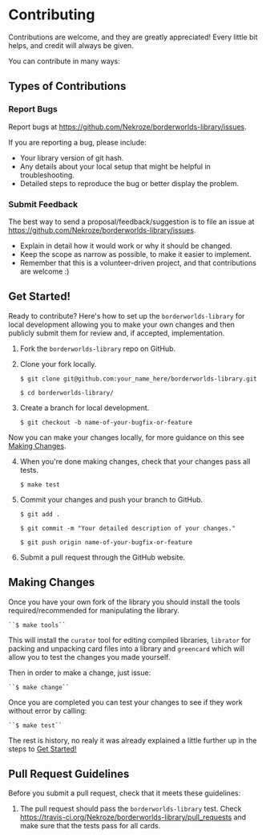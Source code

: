 # Contributing

Contributions are welcome, and they are greatly appreciated! Every
little bit helps, and credit will always be given. 

You can contribute in many ways:

## Types of Contributions

### Report Bugs

Report bugs at https://github.com/Nekroze/borderworlds-library/issues.

If you are reporting a bug, please include:

* Your library version of git hash.
* Any details about your local setup that might be helpful in troubleshooting.
* Detailed steps to reproduce the bug or better display the problem.


### Submit Feedback

The best way to send a proposal/feedback/suggestion is to file an issue at
https://github.com/Nekroze/borderworlds-library/issues.

* Explain in detail how it would work or why it should be changed.
* Keep the scope as narrow as possible, to make it easier to implement.
* Remember that this is a volunteer-driven project, and that contributions
  are welcome :)

## Get Started!

Ready to contribute? Here's how to set up the `borderworlds-library` for local
development allowing you to make your own changes and then publicly submit them
for review and, if accepted, implementation.

1. Fork the `borderworlds-library` repo on GitHub.
2. Clone your fork locally.

    ``$ git clone git@github.com:your_name_here/borderworlds-library.git``

    ``$ cd borderworlds-library/``

3. Create a branch for local development.

    ``$ git checkout -b name-of-your-bugfix-or-feature``

Now you can make your changes locally, for more guidance on this see
[Making Changes](#making-changes).

4. When you're done making changes, check that your changes pass all tests.

    ``$ make test``

5. Commit your changes and push your branch to GitHub.

    ``$ git add .``
    
    ``$ git commit -m "Your detailed description of your changes."``
    
    ``$ git push origin name-of-your-bugfix-or-feature``

6. Submit a pull request through the GitHub website.

## Making Changes

Once you have your own fork of the library you should install the tools
required/recommended for manipulating the library.

    ``$ make tools``
    
This will install the `curator` tool for editing compiled libraries,
`librator` for packing and unpacking card files into a library and `greencard`
which will allow you to test the changes you made yourself.

Then in order to make a change, just issue:

    ``$ make change``

Once you are completed you can test your changes to see if they work without
error by calling:

    ``$ make test``

The rest is history, no realy it was already explained a little further up in
the steps to [Get Started!](#get-started)

## Pull Request Guidelines

Before you submit a pull request, check that it meets these guidelines:

1. The pull request should pass the `borderworlds-library` test. Check
   https://travis-ci.org/Nekroze/borderworlds-library/pull_requests
   and make sure that the tests pass for all cards.

